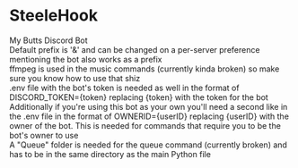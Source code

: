 # SteeleHook
My Butts Discord Bot  
Default prefix is '&' and can be changed on a per-server preference mentioning the bot also works as a prefix  
ffmpeg is used in the music commands (currently kinda broken) so make sure you know how to use that shiz  
.env file with the bot's token is needed as well in the format of DISCORD_TOKEN={token} replacing {token} with the token for the bot  
Additionally if you're using this bot as your own you'll need a second like in the .env file in the format of OWNERID={userID} replacing {userID} with the owner of the bot. This is needed for commands that require you to be the bot's owner to use  
A "Queue" folder is needed for the queue command (currently broken) and has to be in the same directory as the main Python file

